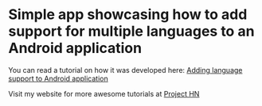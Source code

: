 # Simple app showcasing how to add support for multiple languages to an Android application

You can read a tutorial on how it was developed here: <a href="https://project-hn.000webhostapp.com/articles/18">Adding language support to Android application</a> 

Visit my website for more awesome tutorials at <a href="https://project-hn.000webhostapp.com/articles" >Project HN</a>
